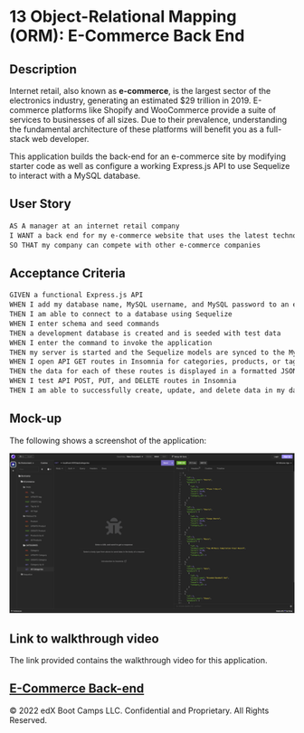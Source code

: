 # 13 Object-Relational Mapping (ORM): E-Commerce Back End

## Description

Internet retail, also known as **e-commerce**, is the largest sector of the electronics industry, generating an estimated $29 trillion in 2019. E-commerce platforms like Shopify and WooCommerce provide a suite of services to businesses of all sizes. Due to their prevalence, understanding the fundamental architecture of these platforms will benefit you as a full-stack web developer.

This application builds the back-end for an e-commerce site by modifying starter code as well as configure a working Express.js API to use Sequelize to interact with a MySQL database.


## User Story

```md
AS A manager at an internet retail company
I WANT a back end for my e-commerce website that uses the latest technologies
SO THAT my company can compete with other e-commerce companies
```

## Acceptance Criteria

```md
GIVEN a functional Express.js API
WHEN I add my database name, MySQL username, and MySQL password to an environment variable file
THEN I am able to connect to a database using Sequelize
WHEN I enter schema and seed commands
THEN a development database is created and is seeded with test data
WHEN I enter the command to invoke the application
THEN my server is started and the Sequelize models are synced to the MySQL database
WHEN I open API GET routes in Insomnia for categories, products, or tags
THEN the data for each of these routes is displayed in a formatted JSON
WHEN I test API POST, PUT, and DELETE routes in Insomnia
THEN I am able to successfully create, update, and delete data in my database
```

## Mock-up

The following shows a screenshot of the application:

![In Insomnia](./Assets/Screenshot%202023-01-11%20at%204.53.37%20PM%20(2).png)

## Link to walkthrough video

The link provided contains the walkthrough video for this application.

[E-Commerce Back-end](https://drive.google.com/file/d/1-VdevlLExekIIeZcOtVZvMWnMH4UQ-kR/view)
---
© 2022 edX Boot Camps LLC. Confidential and Proprietary. All Rights Reserved.
